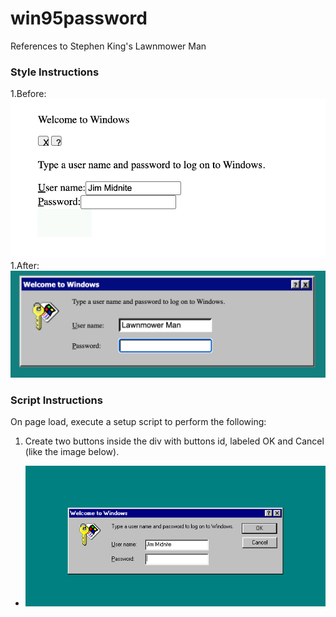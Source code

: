 # win95password
References to Stephen King's Lawnmower Man
### Style Instructions ###
1.Before: ![NoButtons](nobuttons.png)
1.After: ![End](end.png)
### Script Instructions ###
On page load, execute a setup script to perform the following: 
1. Create two buttons inside the div with buttons id, labeled OK and Cancel (like the image below). 
* ![Final](final.png)
